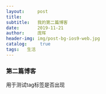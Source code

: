 ```yaml
---
layout:     post
title:	
subtitle:   我的第二篇博客
date:       2019-11-21
author: 	庞晖
header-img: img/post-bg-ios9-web.jpg
catalog: 	 true
tags: 	生活
---
```


### 第二篇博客
用于测试tag标签是否出现
